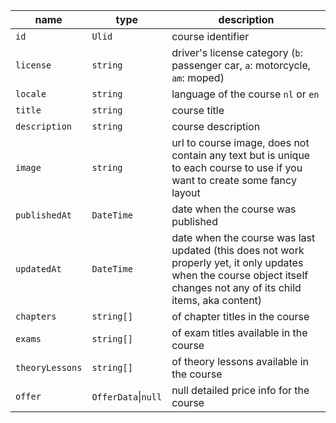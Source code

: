 | name            | type                | description                                                                                                                                                            |
|-----------------|---------------------|------------------------------------------------------------------------------------------------------------------------------------------------------------------------|
| `id`            | `Ulid`              | course identifier                                                                                                                                                      |
| `license`       | `string`            | driver's license category (`b`: passenger car, `a`: motorcycle, `am`: moped)                                                                                           |
| `locale`        | `string`            | language of the course `nl` or `en`                                                                                                                                    |
| `title`         | `string`            | course title                                                                                                                                                           |
| `description`   | `string`            | course description                                                                                                                                                     |
| `image`         | `string`            | url to course image, does not contain any text but is unique to each course to use if you want to create some fancy layout                                             |
| `publishedAt`   | `DateTime`          | date when the course was published                                                                                                                                     |
| `updatedAt`     | `DateTime`          | date when the course was last updated (this does not work properly yet, it only updates when the course object itself changes not any of its child items, aka content) |
| `chapters`      | `string[]`          | of chapter titles in the course                                                                                                                                        |
| `exams`         | `string[]`          | of exam titles available in the course                                                                                                                                 |
| `theoryLessons` | `string[]`          | of theory lessons available in the course                                                                                                                              |
| `offer`         | `OfferData`\|`null` | null detailed price info for the course                                                                                                                                |
